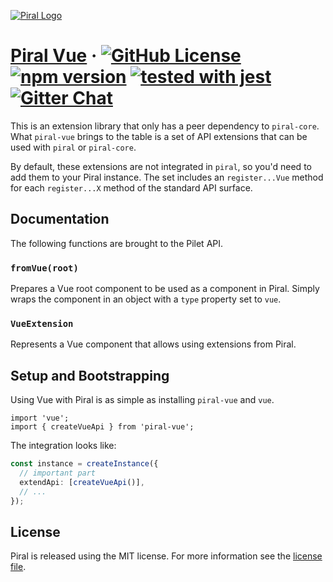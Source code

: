 [![Piral Logo](https://github.com/smapiot/piral/raw/master/docs/assets/logo.png)](https://piral.io)

# [Piral Vue](https://piral.io) &middot; [![GitHub License](https://img.shields.io/badge/license-MIT-blue.svg)](https://github.com/smapiot/piral/blob/master/LICENSE) [![npm version](https://img.shields.io/npm/v/piral-vue.svg?style=flat)](https://www.npmjs.com/package/piral-vue) [![tested with jest](https://img.shields.io/badge/tested_with-jest-99424f.svg)](https://jestjs.io) [![Gitter Chat](https://badges.gitter.im/gitterHQ/gitter.png)](https://gitter.im/piral-io/community)

This is an extension library that only has a peer dependency to `piral-core`. What `piral-vue` brings to the table is a set of API extensions that can be used with `piral` or `piral-core`.

By default, these extensions are not integrated in `piral`, so you'd need to add them to your Piral instance. The set includes an `register...Vue` method for each `register...X` method of the standard API surface.

## Documentation

The following functions are brought to the Pilet API.

### `fromVue(root)`

Prepares a Vue root component to be used as a component in Piral. Simply wraps the component in an object with a `type` property set to `vue`.

### `VueExtension`

Represents a Vue component that allows using extensions from Piral.

## Setup and Bootstrapping

Using Vue with Piral is as simple as installing `piral-vue` and `vue`.

```tsx
import 'vue';
import { createVueApi } from 'piral-vue';
```

The integration looks like:

```ts
const instance = createInstance({
  // important part
  extendApi: [createVueApi()],
  // ...
});
```

## License

Piral is released using the MIT license. For more information see the [license file](./LICENSE).
